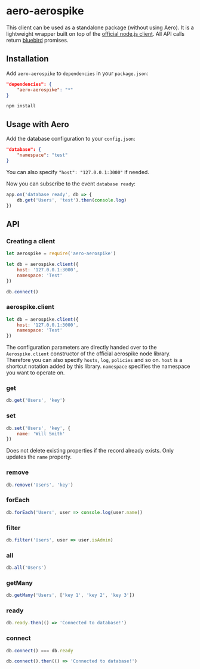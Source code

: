 # aero-aerospike

This client can be used as a standalone package (without using Aero). It is a lightweight wrapper built on top of the [official node.js client](https://github.com/aerospike/aerospike-client-nodejs). All API calls return [bluebird](https://github.com/petkaantonov/bluebird/) promises.

## Installation
Add `aero-aerospike` to `dependencies` in your `package.json`:

```json
"dependencies": {
	"aero-aerospike": "*"
}
```

```
npm install
```

## Usage with Aero
Add the database configuration to your `config.json`:

```json
"database": {
	"namespace": "test"
}
```

You can also specify `"host": "127.0.0.1:3000"` if needed.

Now you can subscribe to the event `database ready`:

```js
app.on('database ready', db => {
	db.get('Users', 'test').then(console.log)
})
```

## API

### Creating a client

```js
let aerospike = require('aero-aerospike')

let db = aerospike.client({
	host: '127.0.0.1:3000',
	namespace: 'Test'
})

db.connect()
```

### aerospike.client
```js
let db = aerospike.client({
	host: '127.0.0.1:3000',
	namespace: 'Test'
})
```
The configuration parameters are directly handed over to the `Aerospike.client` constructor of the official aerospike node library. Therefore you can also specify `hosts`, `log`, `policies` and so on. `host` is a shortcut notation added by this library. `namespace` specifies the namespace you want to operate on.

### get
```js
db.get('Users', 'key')
```

### set
```js
db.set('Users', 'key', {
	name: 'Will Smith'
})
```

Does not delete existing properties if the record already exists. Only updates the `name` property.

### remove
```js
db.remove('Users', 'key')
```

### forEach
```js
db.forEach('Users', user => console.log(user.name))
```

### filter
```js
db.filter('Users', user => user.isAdmin)
```

### all
```js
db.all('Users')
```

### getMany
```js
db.getMany('Users', ['key 1', 'key 2', 'key 3'])
```

### ready
```js
db.ready.then(() => 'Connected to database!')
```

### connect
```js
db.connect() === db.ready

db.connect().then(() => 'Connected to database!')
```
